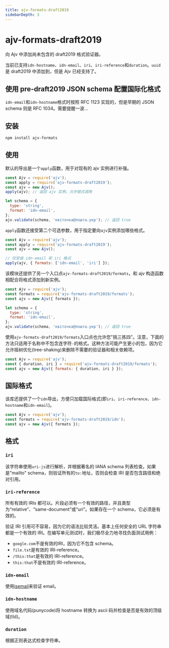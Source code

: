 ```yaml
---
title: ajv-formats-draft2019
sidebarDepth: 3
---
```


# ajv-formats-draft2019

向 Ajv 中添加尚未包含的 draft2019 格式验证器。

当前已支持`idn-hostname`、`idn-email`、`iri`、`iri-reference`和`duration`。`uuid`是 draft2019 中添加到，但是 Ajv 已经支持了。

## 使用 pre-draft2019 JSON schema 配置国际化格式

`idn-email`和`idn-hostname`格式时按照 RFC 1123 实现的，但是早期的 JSON schema 则是 RFC 1034。需要提醒一波...

## 安装

```bash
npm install ajv-formats
```

## 使用

默认的导出是一个`apply`函数，用于对现有的 ajv 实例进行补强。

```js
const Ajv = require('ajv');
const apply = require('ajv-formats-draft2019');
const ajv = new Ajv();
apply(ajv); // 返回 ajv 实例，允许链式调用

let schema = {
  type: 'string',
  format: 'idn-email',
};
ajv.validate(schema, 'квіточка@пошта.укр'); // 返回 true
```

`apply`函数还接受第二个可选参数，用于指定要向`ajv`实例添加哪些格式。

```js
const Ajv = require('ajv');
const apply = require('ajv-formats-draft2019');
const ajv = new Ajv();

// 仅安装 idn-email 和 iri 格式
apply(ajv, { formats: ['idn-email', 'iri'] });
```

该模块还提供了另一个入口点`ajv-formats-draft2019/formats`，和 ajv 构造函数相配合将格式添加到新实例。

```js
const Ajv = require('ajv');
const formats = require('ajv-formats-draft2019/formats');
const ajv = new Ajv({ formats });

let schema = {
  type: 'string',
  format: 'idn-email',
};
ajv.validate(schema, 'квіточка@пошта.укр'); // 返回 true
```

使用`ajv-formats-draft2019/formats`入口点也允许您"挑三拣四"。注意，下面的方法只适用于名称中不包含连字符`-`的格式。这种方法可能产生更小的包，因为它允许摇树优化(tree-shaking)来删除不需要的验证器和相关依赖项。

```js
const Ajv = require('ajv');
const { duration, iri } = require('ajv-formats-draft2019/formats');
const ajv = new Ajv({ formats: { duration, iri } });
```

## 国际格式

该库还提供了一个`idn`导出，方便只加载国际格式(即`iri`、`iri-reference`、`idn-hostname`和`idn-email`)。

```js
const Ajv = require('ajv');
const formats = require('ajv-formats-draft2019/idn');
const ajv = new Ajv({ formats });
```

## 格式

### `iri`

该字符串使用`uri-js`进行解析，并根据著名的 IANA schema 列表检查。如果是"mailto" schema，则验证所有的`to:`地址，否则会检查 IRI 是否包含路径和绝对引用。

### `iri-reference`

所有有效的 IRIs 都可以。片段必须有一个有效的路径，并且类型为“relative”、“same-document”或“uri”。如果存在一个 schema，它必须是有效的。

验证 IRI 引用可不容易，因为它的语法比较灵活。基本上任何安全的 URL 字符串都是一个有效的 IRI。在编写单元测试时，我们极尽全力地寻找负面测试用例：

- `google.com`不是有效的IRI，因为它不包含 schema。 
- `file.txt`是有效的 IRI-reference。
- `/this:that`是有效的 IRI-reference。
- `this:that`不是有效的 IRI-reference。

### `idn-email`

使用[isemail](https://www.npmjs.com/package/isemail)来验证 email。

### `idn-hostname`

使用域名代码(punycode)将 hostname 转换为 ascii 码并检查是否是有效的顶级域(tld)。

### `duration`

根据正则表达式检查字符串。




















